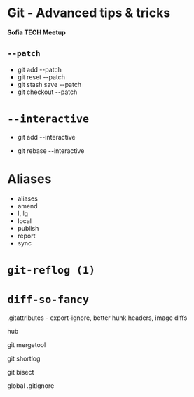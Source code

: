 # Git - Advanced tips & tricks

**Sofia TECH Meetup**

## `--patch`

- git add --patch
- git reset --patch
- git stash save --patch
- git checkout --patch

# `--interactive`

- git add --interactive

- git rebase --interactive

# Aliases

- aliases
- amend
- l, lg
- local
- publish
- report
- sync

# `git-reflog (1)`

# `diff-so-fancy`

.gitattributes - export-ignore, better hunk headers, image diffs

hub

git mergetool

git shortlog

git bisect

global .gitignore
